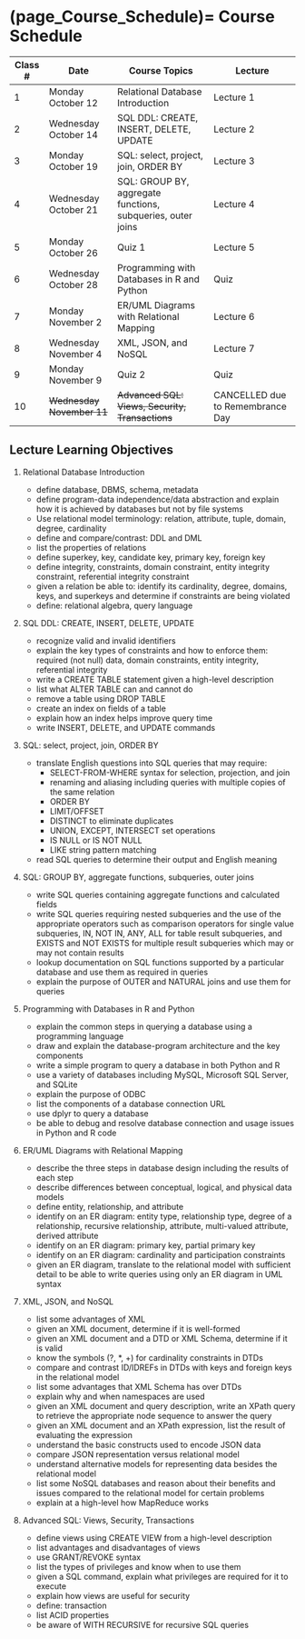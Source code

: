 (page_Course_Schedule)=
Course Schedule
=======================

| Class # | Date                    | Course Topics                                               | Lecture                         |
|---------|-------------------------|-------------------------------------------------------------|----------------------------------|
| 1       | Monday October 12       | Relational Database Introduction                            | Lecture 1                        |
| 2       | Wednesday October 14    | SQL DDL: CREATE, INSERT, DELETE, UPDATE                     | Lecture 2                        |
| 3       | Monday October 19       | SQL: select, project, join, ORDER BY                        | Lecture 3                        |
| 4       | Wednesday October 21    | SQL: GROUP BY, aggregate functions, subqueries, outer joins | Lecture 4                        |
| 5       | Monday October 26       | Quiz 1                                                      | Lecture 5                        |
| 6       | Wednesday October 28    | Programming with Databases in R and Python                  | Quiz                             |
| 7       | Monday November 2       | ER/UML Diagrams with Relational Mapping                     | Lecture 6                        |
| 8       | Wednesday November 4    | XML, JSON, and NoSQL                                        | Lecture 7                        |
| 9       | Monday November 9       | Quiz 2                                                      | Quiz                             |
| 10      | <s>Wednesday November 11</s> | <s>Advanced SQL: Views, Security, Transactions</s>               | CANCELLED due to Remembrance Day |

## Lecture Learning Objectives

1. Relational Database Introduction

	- define database, DBMS, schema, metadata
	- define program-data independence/data abstraction and explain how it is achieved by databases but not by file systems
	- Use relational model terminology: relation, attribute, tuple, domain, degree, cardinality
	- define and compare/contrast: DDL and DML
	- list the properties of relations
	- define superkey, key, candidate key, primary key, foreign key
	- define integrity, constraints, domain constraint, entity integrity constraint, referential integrity constraint
	- given a relation be able to: identify its cardinality, degree, domains, keys, and superkeys and determine if constraints are being violated
	- define: relational algebra, query language
  
2. SQL DDL: CREATE, INSERT, DELETE, UPDATE

	- recognize valid and invalid identifiers
	- explain the key types of constraints and how to enforce them: required (not null) data, domain constraints, entity integrity, referential integrity
	- write a CREATE TABLE statement given a high-level description
	- list what ALTER TABLE can and cannot do 
	- remove a table using DROP TABLE
	- create an index on fields of a table
	- explain how an index helps improve query time
	- write INSERT, DELETE, and UPDATE commands
      
3. SQL: select, project, join, ORDER BY

	* translate English questions into SQL queries that may require:<br>
		- SELECT-FROM-WHERE syntax for selection, projection, and join<br> 
		- renaming and aliasing including queries with multiple copies of the same relation <br>
		- ORDER BY <br>
		- LIMIT/OFFSET <br>
		- DISTINCT to eliminate duplicates <br>
		- UNION, EXCEPT, INTERSECT set operations <br>
		- IS NULL or IS NOT NULL <br>
		- LIKE string pattern matching <br>
	* read SQL queries to determine their output and English meaning

4. SQL: GROUP BY, aggregate functions, subqueries, outer joins

	- write SQL queries containing aggregate functions and calculated fields
	- write SQL queries requiring nested subqueries and the use of the appropriate operators such as comparison operators for single value subqueries, IN, NOT IN, ANY, ALL for table result subqueries, and EXISTS and NOT EXISTS for multiple result subqueries which may or may not contain results
	- lookup documentation on SQL functions supported by a particular database and use them as required in queries
	- explain the purpose of OUTER and NATURAL joins and use them for queries

5. Programming with Databases in R and Python

	- explain the common steps in querying a database using a programming language
	- draw and explain the database-program architecture and the key components
	- write a simple program to query a database in both Python and R
	- use a variety of databases including MySQL, Microsoft SQL Server, and SQLite
	- explain the purpose of ODBC
	- list the components of a database connection URL
	- use dplyr to query a database
	- be able to debug and resolve database connection and usage issues in Python and R code

6. ER/UML Diagrams with Relational Mapping

	- describe the three steps in database design including the results of each step
	- describe differences between conceptual, logical, and physical data models
	- define entity, relationship, and attribute
	- identify on an ER diagram: entity type, relationship type, degree of a relationship, recursive relationship, attribute, multi-valued attribute, derived attribute
	- identify on an ER diagram: primary key, partial primary key
	- identify on an ER diagram: cardinality and participation constraints
	- given an ER diagram, translate to the relational model with sufficient detail to be able to write queries using only an ER diagram in UML syntax

7. XML, JSON, and NoSQL

	- list some advantages of XML
	- given an XML document, determine if it is well-formed
	- given an XML document and a DTD or XML Schema, determine if it is valid
	- know the symbols (?, \*, +) for cardinality constraints in DTDs
	- compare and contrast ID/IDREFs in DTDs with keys and foreign keys in the relational model
	- list some advantages that XML Schema has over DTDs
	- explain why and when namespaces are used
	- given an XML document and query description, write an XPath query to retrieve the appropriate node sequence to answer the query
	- given an XML document and an XPath expression, list the result of evaluating the expression
	- understand the basic constructs used to encode JSON data
	- compare JSON representation versus relational model
	- understand alternative models for representing data besides the relational model
	- list some NoSQL databases and reason about their benefits and issues compared to the relational model for certain problems
	- explain at a high-level how MapReduce works      

8. Advanced SQL: Views, Security, Transactions

	- define views using CREATE VIEW from a high-level description
	- list advantages and disadvantages of views
	- use GRANT/REVOKE syntax
	- list the types of privileges and know when to use them
	- given a SQL command, explain what privileges are required for it to execute
	- explain how views are useful for security
	- define: transaction
	- list ACID properties
	- be aware of WITH RECURSIVE for recursive SQL queries